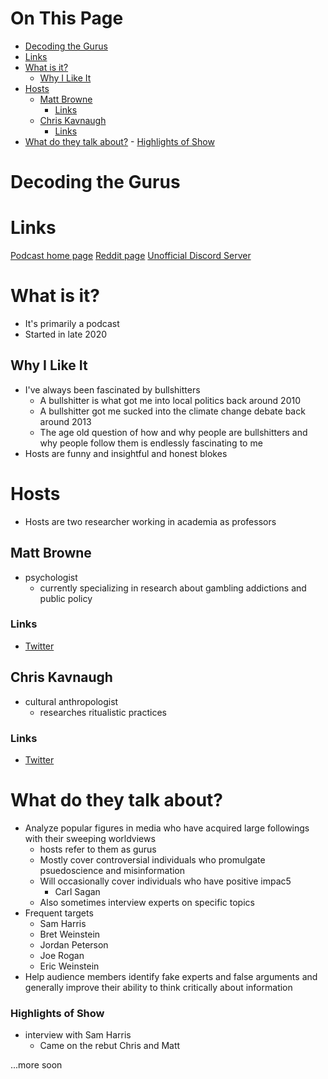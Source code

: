 # On This Page

- [Decoding the Gurus](#decoding-the-gurus)
- [Links](#links)
- [What is it?](#what-is-it)
    - [Why I Like It](#why-i-like-it)
- [Hosts](#hosts)
    - [Matt Browne](#matt-browne)
        - [Links](#links-2)
    - [Chris Kavnaugh](#chris-kavnaugh)
        - [Links](#links-3)
- [What do they talk about?](#what-do-they-talk-about)
        - [Highlights of Show](#highlights-of-show)

# Decoding the Gurus

# Links

[Podcast home page](https://decoding-the-gurus.captivate.fm)
[Reddit page](https://www.reddit.com/r/DecodingTheGurus/)
[Unofficial Discord Server](https://discord.gg/z3krx3CX)


# What is it?
* It's primarily a podcast
* Started in late 2020
 
## Why I Like It
* I've always been fascinated by bullshitters
    * A bullshitter is what got me into local politics back around 2010
    * A bullshitter got me sucked into the climate change debate back around 2013
    * The age old question of how and why people are bullshitters and why people follow them is endlessly fascinating to me
* Hosts are funny and insightful and honest blokes

# Hosts
* Hosts are two researcher working in academia as professors

## Matt Browne
* psychologist
    * currently specializing in research about gambling addictions and public policy 

### Links
* [Twitter](https://twitter.com/arthurcdent)

## Chris Kavnaugh
* cultural anthropologist 
    * researches ritualistic practices

### Links
* [Twitter](https://twitter.com/C_Kavanagh)

# What do they talk about?
* Analyze popular figures in media who have acquired large followings with their sweeping worldviews
    * hosts refer to them as gurus 
    * Mostly cover controversial individuals who promulgate psuedoscience and misinformation 
    * Will occasionally cover individuals who have positive impac5
        * Carl Sagan 
    * Also sometimes interview experts on specific topics
* Frequent targets
    * Sam Harris
    * Bret Weinstein
    * Jordan Peterson
    * Joe Rogan
    * Eric Weinstein
* Help audience members identify fake experts and false arguments and generally improve their ability to think critically about information

### Highlights of Show
* interview with Sam Harris
    * Came on the rebut Chris and Matt 


...more soon
